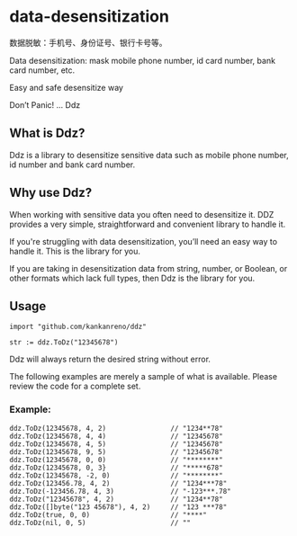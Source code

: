 # data-desensitization

数据脱敏：手机号、身份证号、银行卡号等。

Data desensitization: mask mobile phone number, id card number, bank card number, etc.

Easy and safe desensitize way

Don’t Panic! ... Ddz

## What is Ddz?

Ddz is a library to desensitize sensitive data such as mobile phone number, id number and bank card number.

## Why use Ddz?

When working with sensitive data you often need to desensitize it. DDZ provides a very simple, straightforward and convenient library to handle it.

If you're struggling with data desensitization, you’ll need an easy way to handle it. This is the library for you.

If you are taking in desensitization data from string, number, or Boolean, or other formats which lack full types, then Ddz is the library for you.

## Usage

```
import "github.com/kankanreno/ddz"

str := ddz.ToDz("12345678")
```

Ddz will always return the desired string without error.

The following examples are merely a sample of what is available. Please review
the code for a complete set.

### Example:

    ddz.ToDz(12345678, 4, 2)                // "1234**78"
    ddz.ToDz(12345678, 4, 4)                // "12345678"
    ddz.ToDz(12345678, 4, 5)                // "12345678"
    ddz.ToDz(12345678, 9, 5)                // "12345678"
    ddz.ToDz(12345678, 0, 0)                // "********"
    ddz.ToDz(12345678, 0, 3}                // "*****678"
    ddz.ToDz(12345678, -2, 0)               // "********"
    ddz.ToDz(123456.78, 4, 2)               // "1234***78"
    ddz.ToDz(-123456.78, 4, 3)              // "-123***.78"
    ddz.ToDz("12345678", 4, 2)              // "1234**78"
    ddz.ToDz([]byte("123 45678"), 4, 2)     // "123 ***78"
    ddz.ToDz(true, 0, 0)                    // "****"
    ddz.ToDz(nil, 0, 5)                     // ""
    
